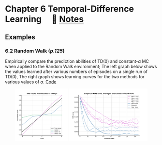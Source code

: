 # **Chapter 6 Temporal-Difference Learning** &nbsp; &nbsp; :link: [Notes](./[NOTES]CH_6.pdf)

## Examples

### 6.2 Random Walk (*p.125*)

Empirically compare the prediction abilities of TD(0) and
constant-$\alpha$ MC when applied to the Random Walk environment; The left graph below shows the values learned after various numbers of episodes on a single run of TD(0), The right graph shows learning curves for the two methods for various values of $\alpha$. [Code](./example_6_2_random_walk.py)


<p align="center">
    <img src='./plots/example_6_2/value_approx.png', width=34.5%>
    <img src='./plots/example_6_2/rms_compare.png', width=51.7%>
</p>